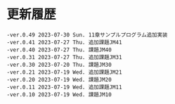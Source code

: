 # 更新履歴

	-ver.0.49 2023-07-30 Sun. 11章サンプルプログラム追加実装
	-ver.0.41 2023-07-27 Thu. 追加課題JM41
	-ver.0.40 2023-07-27 Thu. 課題JM40
	-ver.0.31 2023-07-27 Thu. 追加課題JM31
	-ver.0.30 2023-07-20 Thu. 課題JM30
	-ver.0.21 2023-07-19 Wed. 追加課題JM21
	-ver.0.20 2023-07-19 Wed. 課題JM20
	-ver.0.11 2023-07-19 Wed. 追加課題JM11
	-ver.0.10 2023-07-19 Wed. 課題JM10